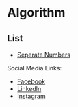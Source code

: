 # Algorithm

## List

* [Seperate Numbers](https://github.com/muhamedkarajic/Algorithm/blob/master/separateNumbers.py)


Social Media Links:
- [Facebook](https://facebook.com/muhamedkarajic/)
- [LinkedIn](https://www.linkedin.com/in/muhamedkarajic/)
- [Instagram](https://www.instagram.com/muhamedkarajic/)
